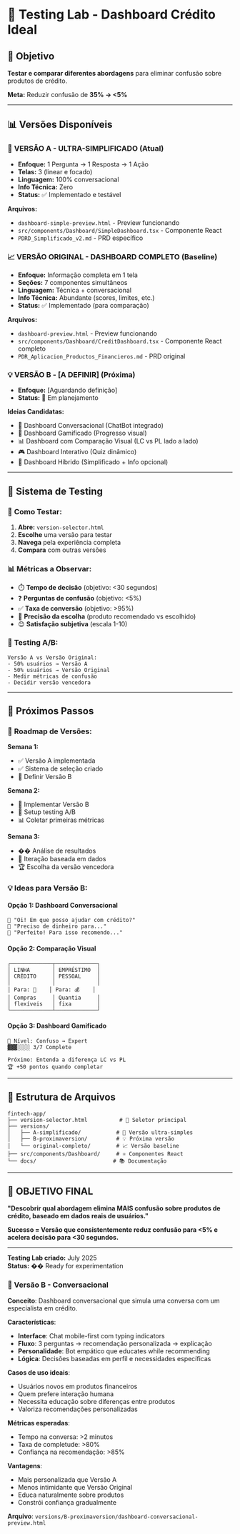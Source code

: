 # 🧪 Testing Lab - Dashboard Crédito Ideal

## 🎯 Objetivo
**Testar e comparar diferentes abordagens** para eliminar confusão sobre produtos de crédito.

**Meta:** Reduzir confusão de **35% → <5%**

---

## 📊 Versões Disponíveis

### 🚀 **VERSÃO A - ULTRA-SIMPLIFICADO** (Atual)
- **Enfoque:** 1 Pergunta → 1 Resposta → 1 Ação
- **Telas:** 3 (linear e focado)
- **Linguagem:** 100% conversacional
- **Info Técnica:** Zero
- **Status:** ✅ Implementado e testável

**Arquivos:**
- `dashboard-simple-preview.html` - Preview funcionando
- `src/components/Dashboard/SimpleDashboard.tsx` - Componente React
- `PDRD_Simplificado_v2.md` - PRD específico

### 📈 **VERSÃO ORIGINAL - DASHBOARD COMPLETO** (Baseline)
- **Enfoque:** Informação completa em 1 tela
- **Seções:** 7 componentes simultâneos  
- **Linguagem:** Técnica + conversacional
- **Info Técnica:** Abundante (scores, limites, etc.)
- **Status:** ✅ Implementado (para comparação)

**Arquivos:**
- `dashboard-preview.html` - Preview funcionando
- `src/components/Dashboard/CreditDashboard.tsx` - Componente React completo
- `PDR_Aplicacion_Productos_Financieros.md` - PRD original

### 💡 **VERSÃO B - [A DEFINIR]** (Próxima)
- **Enfoque:** [Aguardando definição]
- **Status:** 🔄 Em planejamento

**Ideias Candidatas:**
- 💬 Dashboard Conversacional (ChatBot integrado)
- 🎯 Dashboard Gamificado (Progresso visual) 
- 📊 Dashboard com Comparação Visual (LC vs PL lado a lado)
- 🎮 Dashboard Interativo (Quiz dinâmico)
- 📱 Dashboard Híbrido (Simplificado + Info opcional)

---

## 🔬 Sistema de Testing

### 📱 **Como Testar:**
1. **Abre:** `version-selector.html` 
2. **Escolhe** uma versão para testar
3. **Navega** pela experiência completa
4. **Compara** com outras versões

### 📊 **Métricas a Observar:**
- ⏱️ **Tempo de decisão** (objetivo: <30 segundos)
- ❓ **Perguntas de confusão** (objetivo: <5%)
- ✅ **Taxa de conversão** (objetivo: >95%)
- 🎯 **Precisão da escolha** (produto recomendado vs escolhido)
- 😊 **Satisfação subjetiva** (escala 1-10)

### 🧪 **Testing A/B:**
```
Versão A vs Versão Original:
- 50% usuários → Versão A
- 50% usuários → Versão Original  
- Medir métricas de confusão
- Decidir versão vencedora
```

---

## 🚀 Próximos Passos

### 📅 **Roadmap de Versões:**

**Semana 1:**
- ✅ Versão A implementada
- ✅ Sistema de seleção criado
- 🔄 Definir Versão B

**Semana 2:**  
- 🎯 Implementar Versão B
- 🧪 Setup testing A/B
- 📊 Coletar primeiras métricas

**Semana 3:**
- �� Análise de resultados
- 🔄 Iteração baseada em dados
- 🏆 Escolha da versão vencedora

### 💡 **Ideas para Versão B:**

#### **Opção 1: Dashboard Conversacional** 
```
🤖 "Oi! Em que posso ajudar com crédito?"
👤 "Preciso de dinheiro para..."
🤖 "Perfeito! Para isso recomendo..."
```

#### **Opção 2: Comparação Visual**
```
┌─────────────┬─────────────┐
│ LINHA       │ EMPRÉSTIMO  │
│ CRÉDITO     │ PESSOAL     │
│             │             │
│ Para: 🛒    │ Para: 💰    │
│ Compras     │ Quantia     │
│ flexíveis   │ fixa        │
└─────────────┴─────────────┘
```

#### **Opção 3: Dashboard Gamificado**
```
🎯 Nível: Confuso → Expert
▓▓▓░░░░ 3/7 Complete

Próximo: Entenda a diferença LC vs PL
🏆 +50 pontos quando completar
```

---

## 📁 Estrutura de Arquivos

```
fintech-app/
├── version-selector.html          # 🧪 Seletor principal
├── versions/
│   ├── A-simplificado/           # 🚀 Versão ultra-simples
│   ├── B-proximaversion/         # 💡 Próxima versão
│   └── original-completo/        # 📈 Versão baseline
├── src/components/Dashboard/     # ⚛️ Componentes React
└── docs/                        # 📚 Documentação
```

---

## 🎯 **OBJETIVO FINAL**

**"Descobrir qual abordagem elimina MAIS confusão sobre produtos de crédito, baseado em dados reais de usuários."**

**Sucesso = Versão que consistentemente reduz confusão para <5% e acelera decisão para <30 segundos.**

---

**Testing Lab criado:** July 2025  
**Status:** �� Ready for experimentation

### 💬 Versão B - Conversacional

**Conceito**: Dashboard conversacional que simula uma conversa com um especialista em crédito.

**Características**:
- **Interface**: Chat mobile-first com typing indicators
- **Fluxo**: 3 perguntas → recomendação personalizada → explicação
- **Personalidade**: Bot empático que educates while recommending
- **Lógica**: Decisões baseadas em perfil e necessidades específicas

**Casos de uso ideais**:
- Usuários novos em produtos financeiros
- Quem prefere interação humana
- Necessita educação sobre diferenças entre produtos
- Valoriza recomendações personalizadas

**Métricas esperadas**:
- Tempo na conversa: >2 minutos
- Taxa de completude: >80%
- Confiança na recomendação: >85%

**Vantagens**:
- Mais personalizada que Versão A
- Menos intimidante que Versão Original
- Educa naturalmente sobre produtos
- Constrói confiança gradualmente

**Arquivo**: `versions/B-proximaversion/dashboard-conversacional-preview.html`

